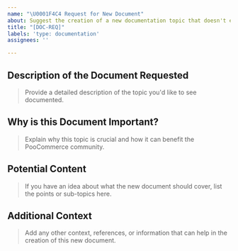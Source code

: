 ```yaml
---
name: "\U0001F4C4 Request for New Document"
about: Suggest the creation of a new documentation topic that doesn't exist yet.
title: "[DOC-REQ]"
labels: 'type: documentation'
assignees: ''

---
```


## Description of the Document Requested

> Provide a detailed description of the topic you'd like to see documented.



## Why is this Document Important?

> Explain why this topic is crucial and how it can benefit the PooCommerce community.



## Potential Content

> If you have an idea about what the new document should cover, list the points or sub-topics here.



## Additional Context

> Add any other context, references, or information that can help in the creation of this new document.
